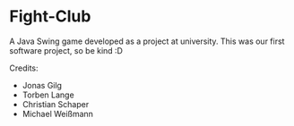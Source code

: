 # Fight-Club
A Java Swing game developed as a project at university. This was our first software project, so be kind :D

Credits:
- Jonas Gilg
- Torben Lange
- Christian Schaper
- Michael Weißmann
